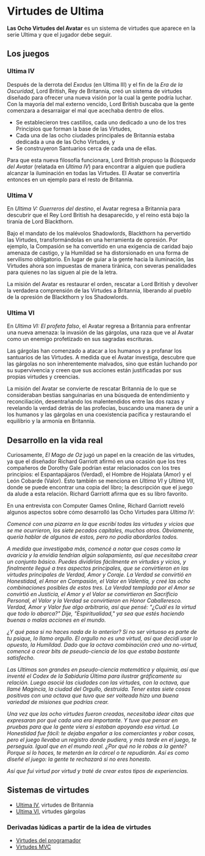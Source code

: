 # Virtudes de Ultima

**Las Ocho Virtudes del Avatar** es un sistema de virtudes que aparece en la serie Ultima y que el jugador debe seguir.

## Los juegos

### Ultima IV

Después de la derrota del *Exodus* (en Ultima III) y el fin de la *Era de la Oscuridad*, Lord British, Rey de Britannia, creó un sistema de virtudes diseñado para ofrecer una nueva visión por la cual la gente podría luchar. Con la mayoría del mal externo vencido, Lord British buscaba que la gente comenzara a desarraigar el mal que acechaba dentro de ellos.

- Se establecieron tres castillos, cada uno dedicado a uno de los tres Principios que forman la base de las Virtudes,
- Cada una de las ocho ciudades principales de Britannia estaba dedicada a una de las Ocho Virtudes, y
- Se construyeron Santuarios cerca de cada una de ellas.

Para que esta nueva filosofía funcionara, Lord British propuso la *Búsqueda del Avatar* (relatada en *Ultima IV*) para encontrar a alguien que pudiera alcanzar la iluminación en todas las Virtudes. El Avatar se convertiría entonces en un ejemplo para el resto de Britannia.

### Ultima V

En *Ultima V: Guerreros del destino*, el Avatar regresa a Britannia para descubrir que el Rey Lord British ha desaparecido, y el reino está bajo la tiranía de Lord Blackthorn. 

Bajo el mandato de los malévolos Shadowlords, Blackthorn ha pervertido las Virtudes, transformándolas en una herramienta de opresión. Por ejemplo, la Compasión se ha convertido en una exigencia de caridad bajo amenaza de castigo, y la Humildad se ha distorsionado en una forma de servilismo obligatorio. En lugar de guiar a la gente hacia la iluminación, las Virtudes ahora son impuestas de manera tiránica, con severas penalidades para quienes no las siguen al pie de la letra. 

La misión del Avatar es restaurar el orden, rescatar a Lord British y devolver la verdadera comprensión de las Virtudes a Britannia, liberando al pueblo de la opresión de Blackthorn y los Shadowlords.

### Ultima VI

En *Ultima VI: El profeta falso*, el Avatar regresa a Britannia para enfrentar una nueva amenaza: la invasión de las gárgolas, una raza que ve al Avatar como un enemigo profetizado en sus sagradas escrituras. 

Las gárgolas han comenzado a atacar a los humanos y a profanar los santuarios de las Virtudes. A medida que el Avatar investiga, descubre que las gárgolas no son inherentemente malvados, sino que están luchando por su supervivencia y creen que sus acciones están justificadas por sus propias virtudes y creencias. 

La misión del Avatar se convierte de rescatar Britannia de lo que se consideraban bestias sanguinarias en una búsqueda de entendimiento y reconciliación, desentrañando los malentendidos entre las dos razas y revelando la verdad detrás de las profecías, buscando una manera de unir a los humanos y las gárgolas en una coexistencia pacífica y restaurando el equilibrio y la armonía en Britannia.

## Desarrollo en la vida real

Curiosamente, *El Mago de Oz* jugó un papel en la creación de las virtudes, ya que el diseñador Richard Garriott afirmó en una ocasión que los tres compañeros de Dorothy Gale podrían estar relacionados con los tres principios: el Espantapájaros (Verdad), el Hombre de Hojalata (Amor) y el León Cobarde (Valor). Esto también se menciona en *Ultima VI* y *Ultima VII*, donde se puede encontrar una copia del libro; la descripción que el juego da alude a esta relación. Richard Garriott afirma que es su libro favorito.

En una entrevista con Computer Games Online, Richard Garriott reveló algunos aspectos sobre cómo desarrolló las Ocho Virtudes para *Ultima IV*:

*Comencé con una pizarra en la que escribí todas las virtudes y vicios que se me ocurrieron, los siete pecados capitales, muchos otros. Obviamente, quería hablar de algunos de estos, pero no podía abordarlos todos.*

*A medida que investigaba más, comencé a notar que cosas como la avaricia y la envidia tendrían algún solapamiento, así que necesitaba crear un conjunto básico. Puedes dividirlas fácilmente en virtudes y vicios, y finalmente llegué a tres aspectos principales, que se convirtieron en las virtudes principales de Verdad, Amor y Coraje. La Verdad se convirtió en Honestidad, el Amor en Compasión, el Valor en Valentía, y creé las ocho combinaciones posibles de estos tres. La Verdad templada por el Amor se convirtió en Justicia, el Amor y el Valor se convirtieron en Sacrificio Personal, el Valor y la Verdad se convirtieron en Honor Caballeresco. Verdad, Amor y Valor fue algo arbitrario, así que pensé: "¿Cuál es la virtud que todo lo abarca?" Dije, "Espiritualidad," ya sea que estés haciendo buenas o malas acciones en el mundo.*

*¿Y qué pasa si no haces nada de lo anterior? Si no ser virtuoso es parte de tu psique, lo llamo orgullo. El orgullo no es una virtud, así que decidí usar lo opuesto, la Humildad. Dado que la octava combinación creó una no-virtud, comencé a crear bits de pseudo-ciencia de los que estaba bastante satisfecho.*

*Las Ultimas son grandes en pseudo-ciencia matemática y alquimia, así que inventé el Codex de la Sabiduría Última para ilustrar gráficamente su relación. Luego asocié las ciudades con las virtudes, con la octava, que llamé Magincia, la ciudad del Orgullo, destruida. Tener estas siete cosas positivas con una octava que tuvo que ser volteada hizo una buena variedad de misiones que podrías crear.*

*Una vez que las ocho virtudes fueron creadas, necesitaba idear citas que expresaran por qué cada una era importante. Y tuve que pensar en pruebas para que la gente viera si estaban apoyando esa virtud. La Honestidad fue fácil: te dejaba engañar a los comerciantes y robar cosas, pero el juego llevaba un registro donde pudiera, y más tarde en el juego, te perseguía. Igual que en el mundo real. ¿Por qué no le robas a la gente? Porque si lo haces, te meterán en la cárcel o te repudiarán. Así es como diseñé el juego: la gente te rechazará si no eres honesto.*

*Así que fui virtud por virtud y traté de crear estos tipos de experiencias.*

## Sistemas de virtudes

- [Ultima IV](virtudesBritannia.md), virtudes de Britannia
- [Ultima VI](virtudesGargolas.md), virtudes gárgolas

### Derivadas lúdicas a partir de la idea de virtudes

- [Virtudes del programador](virtudesProgramador.md)
- [Virtudes MVC](../../UltimaRelated/modeloVistaControlador.md)
